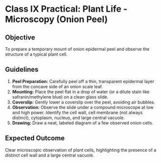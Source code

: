 # Class IX Practical: Plant Life - Microscopy (Onion Peel)

## Objective
To prepare a temporary mount of onion epidermal peel and observe the structure of a typical plant cell.

## Guidelines
1.  **Peel Preparation:** Carefully peel off a thin, transparent epidermal layer from the concave side of an onion scale leaf.
2.  **Mounting:** Place the peel flat in a drop of water (or a dilute stain like safranin/methylene blue) on a clean glass slide.
3.  **Coverslip:** Gently lower a coverslip over the peel, avoiding air bubbles.
4.  **Observation:** Observe the slide under a compound microscope at low and high power. Identify the cell wall, cell membrane (not always distinct), cytoplasm, nucleus, and large central vacuole.
5.  **Drawing:** Draw a neat, labeled diagram of a few observed onion cells.

## Expected Outcome
Clear microscopic observation of plant cells, highlighting the presence of a distinct cell wall and a large central vacuole.
